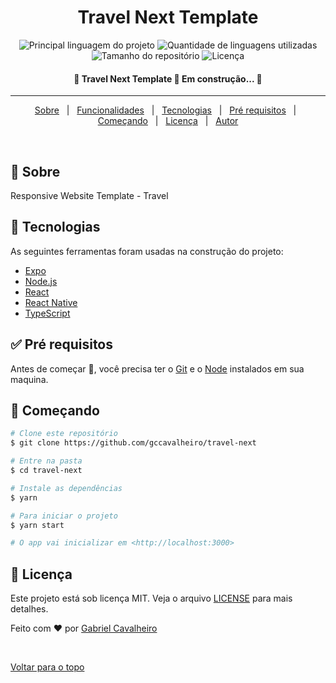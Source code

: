 <h1 align="center">Travel Next Template</h1>

<p align="center">
  <img alt="Principal linguagem do projeto" src="https://img.shields.io/github/languages/top/gccavalheiro/travel-next?color=56BEB8">

  <img alt="Quantidade de linguagens utilizadas" src="https://img.shields.io/github/languages/count/gccavalheiro/travel-next?color=56BEB8">

  <img alt="Tamanho do repositório" src="https://img.shields.io/github/repo-size/gccavalheiro/travel-next?color=56BEB8">

  <img alt="Licença" src="https://img.shields.io/github/license/gccavalheiro/travel-next?color=56BEB8">

  <!-- <img alt="Github issues" src="https://img.shields.io/github/issues/gccavalheiro/travel-next?color=56BEB8" />

  <img alt="Github forks" src="https://img.shields.io/github/forks/gccavalheiro/travel-next?color=56BEB8" />

  <img alt="Github stars" src="https://img.shields.io/github/stars/gccavalheiro/travel-next?color=56BEB8" /> -->
</p>

 <h4 align="center">
	🚧  Travel Next Template 🚀 Em construção...  🚧
</h4>

<hr>

<p align="center">
  <a href="#dart-sobre">Sobre</a> &#xa0; | &#xa0;
  <a href="#sparkles-funcionalidades">Funcionalidades</a> &#xa0; | &#xa0;
  <a href="#rocket-tecnologias">Tecnologias</a> &#xa0; | &#xa0;
  <a href="#white_check_mark-pré-requesitos">Pré requisitos</a> &#xa0; | &#xa0;
  <a href="#checkered_flag-começando">Começando</a> &#xa0; | &#xa0;
  <a href="#memo-licença">Licença</a> &#xa0; | &#xa0;
  <a href="https://github.com/gccavalheiro" target="_blank">Autor</a>
</p>

<br>

## :dart: Sobre

Responsive Website Template - Travel

## :rocket: Tecnologias

As seguintes ferramentas foram usadas na construção do projeto:

- [Expo](https://expo.io/)
- [Node.js](https://nodejs.org/en/)
- [React](https://pt-br.reactjs.org/)
- [React Native](https://reactnative.dev/)
- [TypeScript](https://www.typescriptlang.org/)

## :white_check_mark: Pré requisitos

Antes de começar :checkered_flag:, você precisa ter o [Git](https://git-scm.com) e o [Node](https://nodejs.org/en/) instalados em sua maquina.

## :checkered_flag: Começando

```bash
# Clone este repositório
$ git clone https://github.com/gccavalheiro/travel-next

# Entre na pasta
$ cd travel-next

# Instale as dependências
$ yarn

# Para iniciar o projeto
$ yarn start

# O app vai inicializar em <http://localhost:3000>
```

## :memo: Licença

Este projeto está sob licença MIT. Veja o arquivo [LICENSE](LICENSE.md) para mais detalhes.

Feito com :heart: por <a href="https://github.com/gccavalheiro" target="_blank">Gabriel Cavalheiro</a>

&#xa0;

<a href="#top">Voltar para o topo</a>
